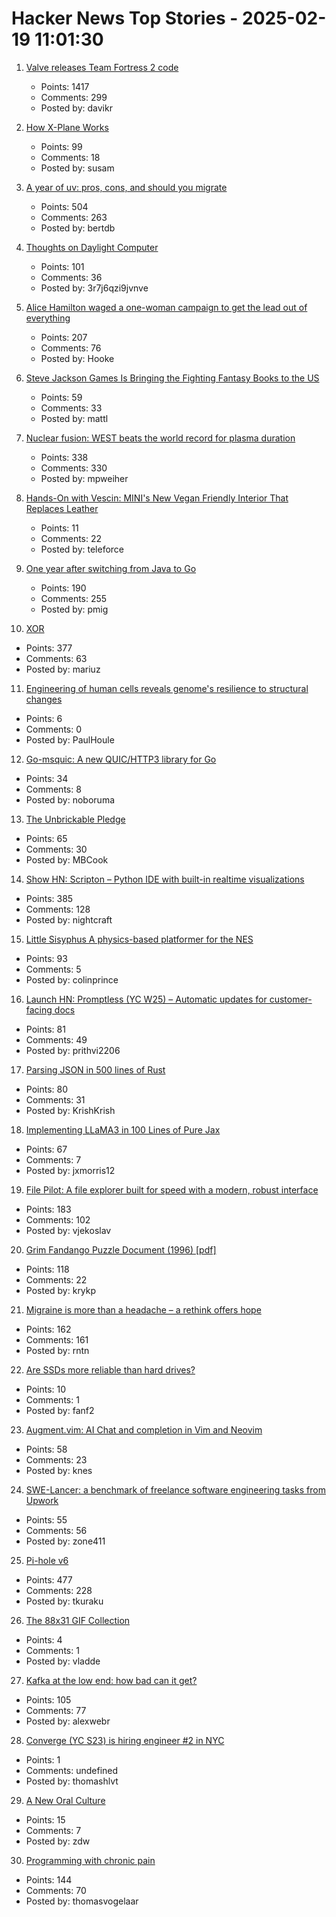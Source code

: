 # Hacker News Top Stories - 2025-02-19 11:01:30

1. [Valve releases Team Fortress 2 code](https://github.com/ValveSoftware/source-sdk-2013/commit/0759e2e8e179d5352d81d0d4aaded72c1704b7a9)
   - Points: 1417
   - Comments: 299
   - Posted by: davikr

2. [How X-Plane Works](https://www.x-plane.com/desktop/how-x-plane-works/)
   - Points: 99
   - Comments: 18
   - Posted by: susam

3. [A year of uv: pros, cons, and should you migrate](https://www.bitecode.dev/p/a-year-of-uv-pros-cons-and-should)
   - Points: 504
   - Comments: 263
   - Posted by: bertdb

4. [Thoughts on Daylight Computer](https://jon.bo/posts/daylight-computer-1/)
   - Points: 101
   - Comments: 36
   - Posted by: 3r7j6qzi9jvnve

5. [Alice Hamilton waged a one-woman campaign to get the lead out of everything](https://www.smithsonianmag.com/innovation/how-alice-hamilton-waged-one-woman-campaign-get-lead-out-everything-180985960/)
   - Points: 207
   - Comments: 76
   - Posted by: Hooke

6. [Steve Jackson Games Is Bringing the Fighting Fantasy Books to the US](https://www.sjgames.com/fightingfantasy/)
   - Points: 59
   - Comments: 33
   - Posted by: mattl

7. [Nuclear fusion: WEST beats the world record for plasma duration](https://www.cea.fr/english/Pages/News/nuclear-fusion-west-beats-the-world-record-for-plasma-duration.aspx)
   - Points: 338
   - Comments: 330
   - Posted by: mpweiher

8. [Hands-On with Vescin: MINI's New Vegan Friendly Interior That Replaces Leather](https://www.motoringfile.com/2023/08/03/hands-on-with-vescin-minis-new-vegan-friendly-interior-that-replaces-leather/)
   - Points: 11
   - Comments: 22
   - Posted by: teleforce

9. [One year after switching from Java to Go](https://glasskube.dev/blog/from-java-to-go/)
   - Points: 190
   - Comments: 255
   - Posted by: pmig

10. [XOR](https://www.chiark.greenend.org.uk/~sgtatham/quasiblog/xor/)
   - Points: 377
   - Comments: 63
   - Posted by: mariuz

11. [Engineering of human cells reveals genome's resilience to structural changes](https://phys.org/news/2025-01-complex-human-cell-lines-reveals.html)
   - Points: 6
   - Comments: 0
   - Posted by: PaulHoule

12. [Go-msquic: A new QUIC/HTTP3 library for Go](https://github.com/noboruma/go-msquic)
   - Points: 34
   - Comments: 8
   - Posted by: noboruma

13. [The Unbrickable Pledge](https://usetrmnl.com/blog/the-unbrickable-pledge)
   - Points: 65
   - Comments: 30
   - Posted by: MBCook

14. [Show HN: Scripton – Python IDE with built-in realtime visualizations](https://scripton.dev)
   - Points: 385
   - Comments: 128
   - Posted by: nightcraft

15. [Little Sisyphus A physics-based platformer for the NES](https://pubby.games/sisyphus.html)
   - Points: 93
   - Comments: 5
   - Posted by: colinprince

16. [Launch HN: Promptless (YC W25) – Automatic updates for customer-facing docs](undefined)
   - Points: 81
   - Comments: 49
   - Posted by: prithvi2206

17. [Parsing JSON in 500 lines of Rust](https://www.krish.gg/blog/json-parser-in-rust)
   - Points: 80
   - Comments: 31
   - Posted by: KrishKrish

18. [Implementing LLaMA3 in 100 Lines of Pure Jax](https://saurabhalone.com/blogs/llama3/web)
   - Points: 67
   - Comments: 7
   - Posted by: jxmorris12

19. [File Pilot: A file explorer built for speed with a modern, robust interface](https://filepilot.tech/)
   - Points: 183
   - Comments: 102
   - Posted by: vjekoslav

20. [Grim Fandango Puzzle Document (1996) [pdf]](http://gameshelf.jmac.org/2008/11/13/GrimPuzzleDoc_small.pdf)
   - Points: 118
   - Comments: 22
   - Posted by: krykp

21. [Migraine is more than a headache – a rethink offers hope](https://www.nature.com/articles/d41586-025-00456-x)
   - Points: 162
   - Comments: 161
   - Posted by: rntn

22. [Are SSDs more reliable than hard drives?](https://www.backblaze.com/blog/are-ssds-really-more-reliable-than-hard-drives/)
   - Points: 10
   - Comments: 1
   - Posted by: fanf2

23. [Augment.vim: AI Chat and completion in Vim and Neovim](https://github.com/augmentcode/augment.vim)
   - Points: 58
   - Comments: 23
   - Posted by: knes

24. [SWE-Lancer: a benchmark of freelance software engineering tasks from Upwork](https://arxiv.org/abs/2502.12115)
   - Points: 55
   - Comments: 56
   - Posted by: zone411

25. [Pi-hole v6](https://pi-hole.net/blog/2025/02/18/introducing-pi-hole-v6/)
   - Points: 477
   - Comments: 228
   - Posted by: tkuraku

26. [The 88x31 GIF Collection](https://cyber.dabamos.de/88x31/)
   - Points: 4
   - Comments: 1
   - Posted by: vladde

27. [Kafka at the low end: how bad can it get?](https://broot.ca/kafka-at-the-low-end.html)
   - Points: 105
   - Comments: 77
   - Posted by: alexwebr

28. [Converge (YC S23) is hiring engineer #2 in NYC](https://jobs.gem.com/converge/am9icG9zdDreA6I3WJ4ZJ1Yx_WHS5zKP)
   - Points: 1
   - Comments: undefined
   - Posted by: thomashlvt

29. [A New Oral Culture](https://www.oblomovka.com/wp/2025/02/12/a-new-oral-culture/)
   - Points: 15
   - Comments: 7
   - Posted by: zdw

30. [Programming with chronic pain](https://thomasvogelaar.me/posts/programming-with-chronic-pain/)
   - Points: 144
   - Comments: 70
   - Posted by: thomasvogelaar

